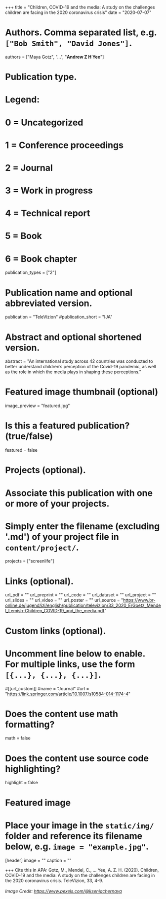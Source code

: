 +++
title = "Children, COVID-19 and the media: A study on the challenges children are facing in the 2020 coronavirus crisis"
date = "2020-07-07"

# Authors. Comma separated list, e.g. `["Bob Smith", "David Jones"]`.

authors = ["Maya Gotz", "...", "**Andrew Z H Yee**"]

# Publication type.
# Legend:
# 0 = Uncategorized
# 1 = Conference proceedings
# 2 = Journal
# 3 = Work in progress
# 4 = Technical report
# 5 = Book
# 6 = Book chapter
publication_types = ["2"]

# Publication name and optional abbreviated version.
publication = "TeleVizion"
#publication_short = "IJA"

# Abstract and optional shortened version.

abstract = "An international study across 42 countries was conducted to better understand children’s perception of the Covid-19 pandemic, as well as the role in which the media plays in shaping these perceptions."

# Featured image thumbnail (optional)
image_preview = "featured.jpg"

# Is this a featured publication? (true/false)
featured = false

# Projects (optional).
#   Associate this publication with one or more of your projects.
#   Simply enter the filename (excluding '.md') of your project file in `content/project/`.
projects = ["screenlife"]

# Links (optional).
url_pdf = ""
url_preprint = ""
url_code = ""
url_dataset = ""
url_project = ""
url_slides = ""
url_video = ""
url_poster = ""
url_source = "https://www.br-online.de/jugend/izi/english/publication/televizion/33_2020_E/Goetz_Mendel_Lemish-Children_COVID-19_and_the_media.pdf"

# Custom links (optional).
#   Uncomment line below to enable. For multiple links, use the form `[{...}, {...}, {...}]`.
#[[url_custom]]
#name = "Journal"
#url = "https://link.springer.com/article/10.1007/s10584-014-1174-4"

# Does the content use math formatting?
math = false

# Does the content use source code highlighting?
highlight = false
  
# Featured image
# Place your image in the `static/img/` folder and reference its filename below, e.g. `image = "example.jpg"`.
[header]
image = ""
caption = ""

+++
Cite this in APA: Gotz, M., Mendel, C., ... Yee, A. Z. H. (2020). Children, COVID-19 and the media: A study on the challenges children are facing in the 2020 coronavirus crisis. TeleVizion, 33, 4-9.
<br/>
<br/>
*Image Credit: https://www.pexels.com/@kseniachernaya*
